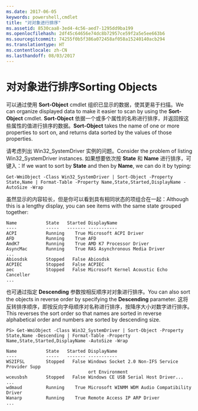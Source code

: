 ```yaml
---
ms.date: 2017-06-05
keywords: powershell,cmdlet
title: "对对象进行排序"
ms.assetid: 8530caa8-3ed4-4c56-aed7-1295dd9ba199
ms.openlocfilehash: 2df45c64656e74dc8b72957ce59f2a5e5ee663b6
ms.sourcegitcommit: 74255f0b5f386a072458af058a15240140acb294
ms.translationtype: HT
ms.contentlocale: zh-CN
ms.lasthandoff: 08/03/2017
---
```

# <a name="sorting-objects"></a><span data-ttu-id="9a908-103">对对象进行排序</span><span class="sxs-lookup"><span data-stu-id="9a908-103">Sorting Objects</span></span>
<span data-ttu-id="9a908-104">可以通过使用 **Sort-Object** cmdlet 组织已显示的数据，使其更易于扫描。</span><span class="sxs-lookup"><span data-stu-id="9a908-104">We can organize displayed data to make it easier to scan by using the **Sort-Object** cmdlet.</span></span> <span data-ttu-id="9a908-105">**Sort-Object** 依据一个或多个属性的名称进行排序，并返回按这些属性的值进行排序的数据。</span><span class="sxs-lookup"><span data-stu-id="9a908-105">**Sort-Object** takes the name of one or more properties to sort on, and returns data sorted by the values of those properties.</span></span>

<span data-ttu-id="9a908-106">请考虑列出 Win32_SystemDriver 实例的问题。</span><span class="sxs-lookup"><span data-stu-id="9a908-106">Consider the problem of listing Win32_SystemDriver instances.</span></span> <span data-ttu-id="9a908-107">如果想要依次按 **State** 和 **Name** 进行排序，可键入：</span><span class="sxs-lookup"><span data-stu-id="9a908-107">If we want to sort by **State** and then by **Name**, we can do it by typing:</span></span>

```
Get-WmiObject -Class Win32_SystemDriver | Sort-Object -Property State,Name | Format-Table -Property Name,State,Started,DisplayName -AutoSize -Wrap
```

<span data-ttu-id="9a908-108">虽然显示的内容较长，但是你可以看到具有相同状态的项组合在一起：</span><span class="sxs-lookup"><span data-stu-id="9a908-108">Although this is a lengthy display, you can see items with the same state grouped together:</span></span>

```
Name           State   Started DisplayName
----           -----   ------- -----------
ACPI           Running    True Microsoft ACPI Driver
AFD            Running    True AFD
AmdK7          Running    True AMD K7 Processor Driver
AsyncMac       Running    True RAS Asynchronous Media Driver
...
Abiosdsk       Stopped   False Abiosdsk
ACPIEC         Stopped   False ACPIEC
aec            Stopped   False Microsoft Kernel Acoustic Echo Canceller
...
```

<span data-ttu-id="9a908-109">也可通过指定 **Descending** 参数按相反顺序对对象进行排序。</span><span class="sxs-lookup"><span data-stu-id="9a908-109">You can also sort the objects in reverse order by specifying the **Descending** parameter.</span></span> <span data-ttu-id="9a908-110">这将反转排序顺序，即按反向字母顺序对名称进行排序，按降序大小对数字进行排序。</span><span class="sxs-lookup"><span data-stu-id="9a908-110">This reverses the sort order so that names are sorted in reverse alphabetical order and numbers are sorted by descending size.</span></span>

```
PS> Get-WmiObject -Class Win32_SystemDriver | Sort-Object -Property State,Name -Descending | Format-Table -Property Name,State,Started,DisplayName -AutoSize -Wrap

Name           State   Started DisplayName
----           -----   ------- -----------
WS2IFSL        Stopped   False Windows Socket 2.0 Non-IFS Service Provider Supp
                               ort Environment
wceusbsh       Stopped   False Windows CE USB Serial Host Driver...
...
wdmaud         Running    True Microsoft WINMM WDM Audio Compatibility Driver
Wanarp         Running    True Remote Access IP ARP Driver
...
```

